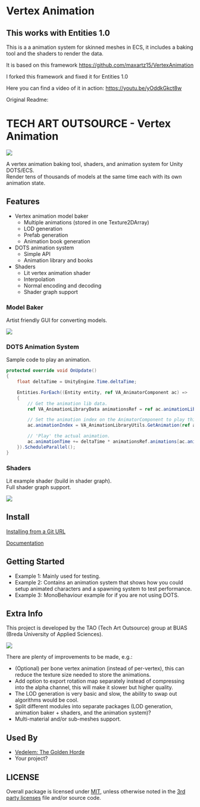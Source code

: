 # Vertex Animation
## This works with Entities 1.0

This is a a animation system for skinned meshes in ECS, it includes a baking tool and the shaders to render the data.

It is based on this framework https://github.com/maxartz15/VertexAnimation


I forked this framework and fixed it for Entities 1.0

Here you can find a video of it in action:
https://youtu.be/yOddkGkct8w



Original Readme:
# TECH ART OUTSOURCE - Vertex Animation

![](Documentation~/Images/ProjectCastle_01.gif)

A vertex animation baking tool, shaders, and animation system for Unity DOTS/ECS.  
Render tens of thousands of models at the same time each with its own animation state.  

## Features

- Vertex animation model baker
  - Multiple animations (stored in one Texture2DArray)
  - LOD generation
  - Prefab generation
  - Animation book generation
- DOTS animation system
  - Simple API
  - Animation library and books
- Shaders
  - Lit vertex animation shader
  - Interpolation
  - Normal encoding and decoding
  - Shader graph support

### Model Baker

Artist friendly GUI for converting models.

![](Documentation~/Images/VA_ModelBaker_01.png)

### DOTS Animation System

Sample code to play an animation.

```C#
protected override void OnUpdate()
{
    float deltaTime = UnityEngine.Time.deltaTime;

    Entities.ForEach((Entity entity, ref VA_AnimatorComponent ac) =>
    {
        // Get the animation lib data.
        ref VA_AnimationLibraryData animationsRef = ref ac.animationLibrary.Value;

        // Set the animation index on the AnimatorComponent to play this animation.
        ac.animationIndex = VA_AnimationLibraryUtils.GetAnimation(ref animationsRef, animationName);

        // 'Play' the actual animation.
        ac.animationTime += deltaTime * animationsRef.animations[ac.animationIndex].frameTime;
    }).ScheduleParallel();
}
```

### Shaders

Lit example shader (build in shader graph).  
Full shader graph support.

![](Documentation~/Images/VA_Shaders_01.png)

## Install

[Installing from a Git URL](https://docs.unity3d.com/Manual/upm-ui-giturl.html)

[Documentation](Documentation~/VertexAnimation.md)

## Getting Started

- Example 1: Mainly used for testing.
- Example 2: Contains an animation system that shows how you could setup animated characters and a spawning system to test performance.
- Example 3: MonoBehaviour example for if you are not using DOTS.

## Extra Info

This project is developed by the TAO (Tech Art Outsource) group at BUAS (Breda University of Applied Sciences).

![](Documentation~/Images/BUASLogo.png)

There are plenty of improvements to be made, e.g.:
- (Optional) per bone vertex animation (instead of per-vertex), this can reduce the texture size needed to store the animations.
- Add option to export rotation map separately instead of compressing into the alpha channel, this will make it slower but higher quality.
- The LOD generation is very basic and slow, the ability to swap out algorithms would be cool.
- Split different modules into separate packages (LOD generation, animation baker + shaders, and the animation system)?
- Multi-material and/or sub-meshes support.

## Used By

- [Vedelem: The Golden Horde](https://store.steampowered.com/app/1517150/Vedelem_The_Golden_Horde/)
- Your project?

## LICENSE

Overall package is licensed under [MIT](/LICENSE.md), unless otherwise noted in the [3rd party licenses](/THIRD%20PARTY%20NOTICES.md) file and/or source code.
